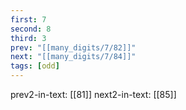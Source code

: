 ```yaml
---
first: 7
second: 8
third: 3
prev: "[[many_digits/7/82]]"
next: "[[many_digits/7/84]]"
tags: [odd]
---
```

prev2-in-text: [[81]]
next2-in-text: [[85]]
